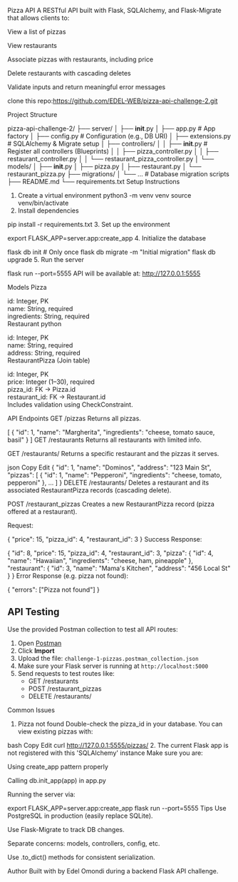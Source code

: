  Pizza API
A RESTful API built with Flask, SQLAlchemy, and Flask-Migrate that allows clients to:

View a list of pizzas 

View restaurants 

Associate pizzas with restaurants, including price

Delete restaurants with cascading deletes

Validate inputs and return meaningful error messages



clone this repo:https://github.com/EDEL-WEB/pizza-api-challenge-2.git



 Project Structure

pizza-api-challenge-2/
├── server/
│   ├── __init__.py
│   ├── app.py                 # App factory
│   ├── config.py              # Configuration (e.g., DB URI)
│   ├── extensions.py          # SQLAlchemy & Migrate setup
│   ├── controllers/
│   │   ├── __init__.py        # Register all controllers (Blueprints)
│   │   ├── pizza_controller.py
│   │   ├── restaurant_controller.py
│   │   └── restaurant_pizza_controller.py
│   └── models/
│       ├── __init__.py
│       ├── pizza.py
│       ├── restaurant.py
│       └── restaurant_pizza.py
├── migrations/
│   └── ...                    # Database migration scripts
├── README.md
└── requirements.txt
 Setup Instructions


 
1.  Create a virtual environment
python3 -m venv venv
source venv/bin/activate
2.  Install dependencies

pip install -r requirements.txt
3.  Set up the environment

export FLASK_APP=server.app:create_app
4.  Initialize the database

flask db init      # Only once
flask db migrate -m "Initial migration"
flask db upgrade
5.  Run the server

flask run --port=5555
API will be available at: http://127.0.0.1:5555

 Models
 Pizza

id: Integer, PK  
name: String, required  
ingredients: String, required  
 Restaurant
python

id: Integer, PK  
name: String, required  
address: String, required  
 RestaurantPizza (Join table)


id: Integer, PK  
price: Integer (1–30), required  
pizza_id: FK → Pizza.id  
restaurant_id: FK → Restaurant.id  
 Includes validation using CheckConstraint.

 API Endpoints
GET /pizzas
Returns all pizzas.




[
  {
    "id": 1,
    "name": "Margherita",
    "ingredients": "cheese, tomato sauce, basil"
  }
]
GET /restaurants
Returns all restaurants with limited info.

GET /restaurants/<id>
Returns a specific restaurant and the pizzas it serves.

json
Copy
Edit
{
  "id": 1,
  "name": "Dominos",
  "address": "123 Main St",
  "pizzas": [
    { "id": 1, "name": "Pepperoni", "ingredients": "cheese, tomato, pepperoni" },
    ...
  ]
}
DELETE /restaurants/<id>
Deletes a restaurant and its associated RestaurantPizza records (cascading delete).

POST /restaurant_pizzas
Creates a new RestaurantPizza record (pizza offered at a restaurant).

Request:


{
  "price": 15,
  "pizza_id": 4,
  "restaurant_id": 3
}
Success Response:


{
  "id": 8,
  "price": 15,
  "pizza_id": 4,
  "restaurant_id": 3,
  "pizza": {
    "id": 4,
    "name": "Hawaiian",
    "ingredients": "cheese, ham, pineapple"
  },
  "restaurant": {
    "id": 3,
    "name": "Mama's Kitchen",
    "address": "456 Local St"
  }
}
Error Response (e.g. pizza not found):


{
  "errors": ["Pizza not found"]
}
 ##  API Testing

Use the provided Postman collection to test all API routes:

1. Open [Postman](https://www.postman.com/)
2. Click **Import**
3. Upload the file: `challenge-1-pizzas.postman_collection.json`
4. Make sure your Flask server is running at `http://localhost:5000`
5. Send requests to test routes like:
   - GET /restaurants
   - POST /restaurant_pizzas
   - DELETE /restaurants/<id>


Common Issues
1.  Pizza not found
Double-check the pizza_id in your database. You can view existing pizzas with:

bash
Copy
Edit
curl http://127.0.0.1:5555/pizzas/
2.  The current Flask app is not registered with this 'SQLAlchemy' instance
Make sure you are:

Using create_app pattern properly

Calling db.init_app(app) in app.py

Running the server via:

export FLASK_APP=server.app:create_app
flask run --port=5555
 Tips
Use PostgreSQL in production (easily replace SQLite).

Use Flask-Migrate to track DB changes.

Separate concerns: models, controllers, config, etc.

Use .to_dict() methods for consistent serialization.

 Author
Built with  by Edel Omondi during a backend Flask API challenge.

